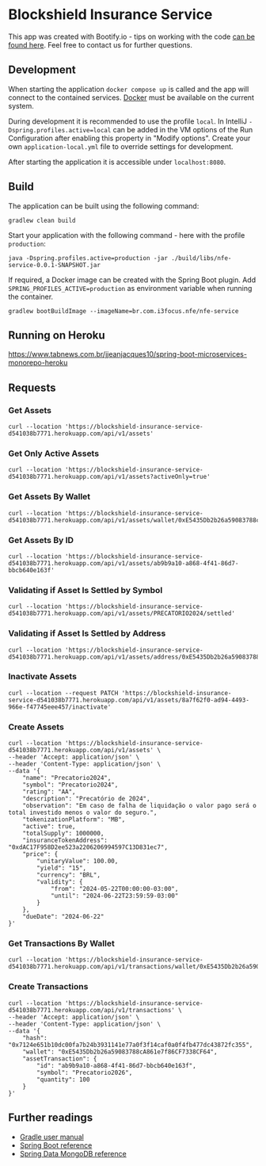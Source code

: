 # Blockshield Insurance Service

This app was created with Bootify.io - tips on working with the code [can be found here](https://bootify.io/next-steps/).
Feel free to contact us for further questions.

## Development

When starting the application `docker compose up` is called and the app will connect to the contained services.
[Docker](https://www.docker.com/get-started/) must be available on the current system.

During development it is recommended to use the profile `local`. In IntelliJ `-Dspring.profiles.active=local` can be
added in the VM options of the Run Configuration after enabling this property in "Modify options". Create your own
`application-local.yml` file to override settings for development.

After starting the application it is accessible under `localhost:8080`.

## Build

The application can be built using the following command:

```
gradlew clean build
```

Start your application with the following command - here with the profile `production`:

```
java -Dspring.profiles.active=production -jar ./build/libs/nfe-service-0.0.1-SNAPSHOT.jar
```

If required, a Docker image can be created with the Spring Boot plugin. Add `SPRING_PROFILES_ACTIVE=production` as
environment variable when running the container.

```
gradlew bootBuildImage --imageName=br.com.i3focus.nfe/nfe-service
```

## Running on Heroku
https://www.tabnews.com.br/jjeanjacques10/spring-boot-microservices-monorepo-heroku

## Requests

### Get Assets
```shell
curl --location 'https://blockshield-insurance-service-d541038b7771.herokuapp.com/api/v1/assets'
```

### Get Only Active Assets 
```shell
curl --location 'https://blockshield-insurance-service-d541038b7771.herokuapp.com/api/v1/assets?activeOnly=true'
```

### Get Assets By Wallet
```shell
curl --location 'https://blockshield-insurance-service-d541038b7771.herokuapp.com/api/v1/assets/wallet/0xE5435Db2b26a59083788cA861e7f86CF7338CF64'
```

### Get Assets By ID
```shell
curl --location 'https://blockshield-insurance-service-d541038b7771.herokuapp.com/api/v1/assets/ab9b9a10-a868-4f41-86d7-bbcb640e163f'
```

### Validating if Asset Is Settled by Symbol
```shell
curl --location 'https://blockshield-insurance-service-d541038b7771.herokuapp.com/api/v1/assets/PRECATORIO2024/settled'
```

### Validating if Asset Is Settled by Address
```shell
curl --location 'https://blockshield-insurance-service-d541038b7771.herokuapp.com/api/v1/assets/address/0xE5435Db2b26a59083788cA861e7f86CF7338CF64/settled'
```

### Inactivate Assets
```shell
curl --location --request PATCH 'https://blockshield-insurance-service-d541038b7771.herokuapp.com/api/v1/assets/8a7f62f0-ad94-4493-966e-f47745eee457/inactivate'
```

### Create Assets
```shell
curl --location 'https://blockshield-insurance-service-d541038b7771.herokuapp.com/api/v1/assets' \
--header 'Accept: application/json' \
--header 'Content-Type: application/json' \
--data '{
    "name": "Precatorio2024",
    "symbol": "Precatorio2024",
    "rating": "AA",
    "description": "Precatório de 2024",
    "observation": "Em caso de falha de liquidação o valor pago será o total investido menos o valor do seguro.",
    "tokenizationPlatform": "MB",
    "active": true,
    "totalSupply": 1000000,
    "insuranceTokenAddress": "0xdAC17F958D2ee523a2206206994597C13D831ec7",
    "price": {
        "unitaryValue": 100.00,
        "yield": "15",
        "currency": "BRL",
        "validity": {
            "from": "2024-05-22T00:00:00-03:00",
            "until": "2024-06-22T23:59:59-03:00"
        }
    },
    "dueDate": "2024-06-22"
}'
```

### Get Transactions By Wallet
```shell
curl --location 'https://blockshield-insurance-service-d541038b7771.herokuapp.com/api/v1/transactions/wallet/0xE5435Db2b26a59083788cA861e7f86CF7338CF64'
```

### Create Transactions
```shell
curl --location 'https://blockshield-insurance-service-d541038b7771.herokuapp.com/api/v1/transactions' \
--header 'Accept: application/json' \
--header 'Content-Type: application/json' \
--data '{
    "hash": "0x7124e651b10dc00fa7b24b3931141e77a0f3f14caf0a0f4fb477dc43872fc355",
    "wallet": "0xE5435Db2b26a59083788cA861e7f86CF7338CF64",
    "assetTransaction": {
        "id": "ab9b9a10-a868-4f41-86d7-bbcb640e163f",
        "symbol": "Precatorio2026",
        "quantity": 100
    }
}'
```

## Further readings

* [Gradle user manual](https://docs.gradle.org/)  
* [Spring Boot reference](https://docs.spring.io/spring-boot/docs/current/reference/htmlsingle/)  
* [Spring Data MongoDB reference](https://docs.spring.io/spring-data/mongodb/docs/current/reference/html/)  
